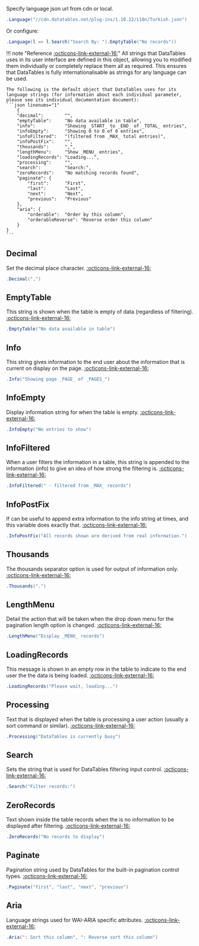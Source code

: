 Specify language json url from cdn or local.
```csharp
.Language("//cdn.datatables.net/plug-ins/1.10.22/i18n/Turkish.json")
```
Or configure:
```csharp
.Language(l => l.Search("Search By: ").EmptyTable("No records"))
```

!!! note "Reference [:octicons-link-external-16:](https://datatables.net/reference/option/language)"
	All strings that DataTables uses in its user interface are defined in this object, allowing you to modified them individually or completely replace them all as required. 
	This ensures that DataTables is fully internationalisable as strings for any language can be used.
	
	The following is the default object that DataTables uses for its language strings (for information about each individual parameter, please see its individual documentation document):
	```json linenums="1"
		{
		"decimal":        "",
		"emptyTable":     "No data available in table",
		"info":           "Showing _START_ to _END_ of _TOTAL_ entries",
		"infoEmpty":      "Showing 0 to 0 of 0 entries",
		"infoFiltered":   "(filtered from _MAX_ total entries)",
		"infoPostFix":    "",
		"thousands":      ",",
		"lengthMenu":     "Show _MENU_ entries",
		"loadingRecords": "Loading...",
		"processing":     "",
		"search":         "Search:",
		"zeroRecords":    "No matching records found",
		"paginate": {
			"first":      "First",
			"last":       "Last",
			"next":       "Next",
			"previous":   "Previous"
		},
		"aria": {
			"orderable":  "Order by this column",
			"orderableReverse": "Reverse order this column"
		}
	}
	```

## Decimal
Set the decimal place character. [:octicons-link-external-16:](https://datatables.net/reference/option/language.decimal)
```csharp
.Decimal(",")
```

## EmptyTable
This string is shown when the table is empty of data (regardless of filtering). [:octicons-link-external-16:](https://datatables.net/reference/option/language.emptyTable)
```csharp
.EmptyTable("No data available in table")
```

## Info
This string gives information to the end user about the information that is current on display on the page. [:octicons-link-external-16:](https://datatables.net/reference/option/language.info)
```csharp
.Info("Showing page _PAGE_ of _PAGES_")
```

## InfoEmpty
Display information string for when the table is empty. [:octicons-link-external-16:](https://datatables.net/reference/option/language.infoEmpty)
```csharp
.InfoEmpty("No entries to show")
```

## InfoFiltered
When a user filters the information in a table, this string is appended to the information (info) to give an idea of how strong the filtering is. [:octicons-link-external-16:](https://datatables.net/reference/option/language.infoFiltered)
```csharp
.InfoFiltered(" - filtered from _MAX_ records")
```

## InfoPostFix
If can be useful to append extra information to the info string at times, and this variable does exactly that. [:octicons-link-external-16:](https://datatables.net/reference/option/language.infoPostFix)
```csharp
.InfoPostFix("All records shown are derived from real information.")
```

## Thousands
The thousands separator option is used for output of information only. [:octicons-link-external-16:](https://datatables.net/reference/option/language.thousands)
```csharp
.Thousands(".")
```

## LengthMenu
Detail the action that will be taken when the drop down menu for the pagination length option is changed. [:octicons-link-external-16:](https://datatables.net/reference/option/language.lengthMenu)
```csharp
.LengthMenu("Display _MENU_ records")
```

## LoadingRecords
This message is shown in an empty row in the table to indicate to the end user the the data is being loaded. [:octicons-link-external-16:](https://datatables.net/reference/option/language.loadingRecords)
```csharp
.LoadingRecords("Please wait, loading...")
```

## Processing
Text that is displayed when the table is processing a user action (usually a sort command or similar). [:octicons-link-external-16:](https://datatables.net/reference/option/language.processing)
```csharp
.Processing("DataTables is currently busy")
```

## Search
Sets the string that is used for DataTables filtering input control. [:octicons-link-external-16:](https://datatables.net/reference/option/language.search)
```csharp
.Search("Filter records:")
```

## ZeroRecords
Text shown inside the table records when the is no information to be displayed after filtering. [:octicons-link-external-16:](https://datatables.net/reference/option/language.zeroRecords)
```csharp
.ZeroRecords("No records to display")
```

## Paginate
Pagination string used by DataTables for the built-in pagination control types. [:octicons-link-external-16:](https://datatables.net/reference/option/language.paginate)
```csharp
.Paginate("first", "last", "next", "previous")
```

## Aria
Language strings used for WAI-ARIA specific attributes. [:octicons-link-external-16:](https://datatables.net/reference/option/language.aria)
```csharp
.Aria(": Sort this column", ": Reverse sort this column")
```

